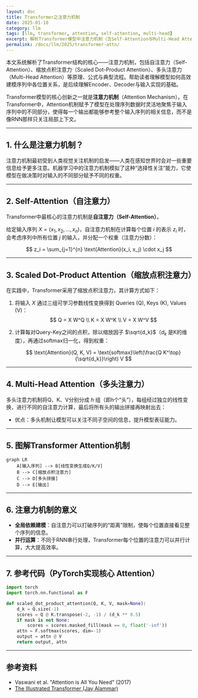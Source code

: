 ```yaml
---
layout: doc
title: Transformer之注意力机制
date: 2025-01-10
category: llm
tags: [llm, transformer, attention, self-attention, multi-head]
excerpt: 解析Transformer模型中注意力机制（含Self-Attention与Multi-Head Attention）的原理、公式与实现。
permalink: /docs/llm/2025/transformer-attn/
---
```


本文系统解析了Transformer结构的核心——注意力机制，包括自注意力（Self-Attention）、缩放点积注意力（Scaled Dot-Product Attention）、多头注意力（Multi-Head Attention）等原理、公式与典型流程。帮助读者理解模型如何高效建模序列中各位置关系，是后续理解Encoder、Decoder与输入实现的基础。

Transformer模型的核心创新之一就是**注意力机制**（Attention Mechanism）。在Transformer中，Attention机制赋予了模型在处理序列数据时灵活地聚焦于输入序列中的不同部分，使得每一个输出都能够参考整个输入序列的相关信息，而不是像RNN那样只关注局部上下文。

---

## 1. 什么是注意力机制？

注意力机制最初受到人类视觉关注机制的启发——人类在感知世界时会对一些重要信息给予更多注意。机器学习中的注意力机制模拟了这种“选择性关注”能力，它使模型在做决策时对输入的不同部分赋予不同的权重。

---

## 2. Self-Attention（自注意力）

Transformer中最核心的注意力机制是**自注意力（Self-Attention）**。

给定输入序列 $X = (x_1, x_2, ..., x_n)$，自注意力机制在计算每个位置 $i$ 的表示 $z_i$ 时，会考虑序列中所有位置 $j$ 的输入，并分配一个权重（注意力分数）：

$$
z_i = \sum_{j=1}^{n} \text{Attention}(x_i, x_j) \cdot x_j
$$

---

## 3. Scaled Dot-Product Attention（缩放点积注意力）

在实践中，Transformer采用了缩放点积注意力，其计算方式如下：

1. 将输入 $X$ 通过三组可学习参数线性变换得到 Queries (Q), Keys (K), Values (V)：
   $$
   Q = X W^Q \\
   K = X W^K \\
   V = X W^V
   $$
2. 计算每对Query-Key之间的点积，除以缩放因子 $\sqrt{d_k}$（$d_k$ 是K的维度），再通过softmax归一化，得到权重：

   $$
   \text{Attention}(Q, K, V) = \text{softmax}\left(\frac{Q K^\top}{\sqrt{d_k}}\right) V
   $$

---

## 4. Multi-Head Attention（多头注意力）

多头注意力机制将Q、K、V分别分成 $h$ 组（即$h$个“头”），每组经过独立的线性变换，进行不同的自注意力计算，最后将所有头的输出拼接再映射出去：

- 优点：多头机制让模型可以关注不同子空间的信息，提升模型表征能力。

---

## 5. 图解Transformer Attention机制

```mermaid
graph LR
    A[输入序列] --> B[线性变换生成Q/K/V]
    B --> C[缩放点积注意力]
    C --> D[多头拼接]
    D --> E[输出]
```

---

## 6. 注意力机制的意义

- **全局依赖建模**：自注意力可以打破序列的“距离”限制，使每个位置直接看见整个序列的信息。
- **并行运算**：不同于RNN串行处理，Transformer每个位置的注意力可以并行计算，大大提高效率。

---

## 7. 参考代码（PyTorch实现核心 Attention）

```python
import torch
import torch.nn.functional as F

def scaled_dot_product_attention(Q, K, V, mask=None):
    d_k = Q.size(-1)
    scores = Q @ K.transpose(-2, -1) / (d_k ** 0.5)
    if mask is not None:
        scores = scores.masked_fill(mask == 0, float('-inf'))
    attn = F.softmax(scores, dim=-1)
    output = attn @ V
    return output, attn
```

---

## 参考资料

- Vaswani et al. "Attention is All You Need" (2017)
- [The Illustrated Transformer (Jay Alammar)](http://jalammar.github.io/illustrated-transformer/)


